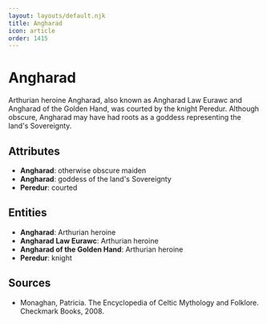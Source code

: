 ```yaml
---
layout: layouts/default.njk
title: Angharad
icon: article
order: 1415
---
```

# Angharad

Arthurian heroine Angharad, also known as Angharad Law Eurawc and Angharad of the Golden Hand, was courted by the knight Peredur. Although obscure, Angharad may have had roots as a goddess representing the land's Sovereignty.

## Attributes

- **Angharad**: otherwise obscure maiden
- **Angharad**: goddess of the land's Sovereignty
- **Peredur**: courted

## Entities

- **Angharad**: Arthurian heroine
- **Angharad Law Eurawc**: Arthurian heroine
- **Angharad of the Golden Hand**: Arthurian heroine
- **Peredur**: knight

## Sources

- Monaghan, Patricia. The Encyclopedia of Celtic Mythology and Folklore. Checkmark Books, 2008.


